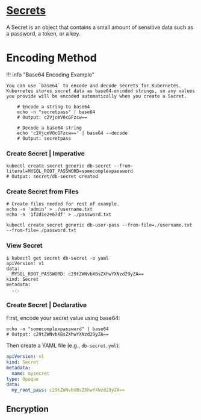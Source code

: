 # [Secrets](https://kubernetes.io/docs/concepts/configuration/secret/)

A Secret is an object that contains a small amount of sensitive data such as a password, a token, or a key.

# Encoding Method

!!! info "Base64 Encoding Example"

    You can use `base64` to encode and decode secrets for Kubernetes.  
    Kubernetes stores secret data as base64-encoded strings, so any values you provide will be encoded automatically when you create a Secret.

        # Encode a string to base64
        echo -n "secretpass" | base64
        # Output: c2VjcmV0cGFzcw==

        # Decode a base64 string
        echo 'c2VjcmV0cGFzcw==' | base64 --decode
        # Output: secretpass

### Create Secret | Imperative

```shell
kubectl create secret generic db-secret --from-literal=MYSQL_ROOT_PASSWORD=somecomplexpassword
# Output: secret/db-secret created
```

### Create Secret from Files

```shell
# Create files needed for rest of example.
echo -n 'admin' > ./username.txt
echo -n '1f2d1e2e67df' > ./password.txt

kubectl create secret generic db-user-pass --from-file=./username.txt --from-file=./password.txt
```

### View Secret

```shell
$ kubectl get secret db-secret -o yaml
apiVersion: v1
data:
  MYSQL_ROOT_PASSWORD: c29tZWNvbXBsZXhwYXNzd29yZA==
kind: Secret
metadata:
  ...
```

### Create Secret | Declarative

First, encode your secret value using base64:

```shell
echo -n "somecomplexpassword" | base64
# Output: c29tZWNvbXBsZXhwYXNzd29yZA==
```

Then create a YAML file (e.g., `db-secret.yml`):

```yaml
apiVersion: v1
kind: Secret
metadata:
  name: mysecret
type: Opaque
data:
  my_root_pass: c29tZWNvbXBsZXhwYXNzd29yZA==
````

## Encryption